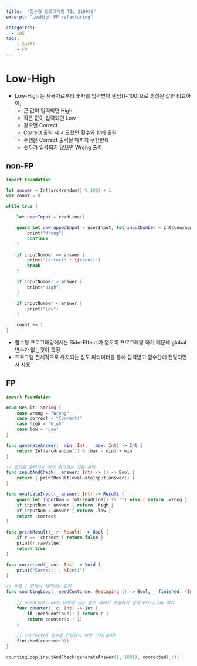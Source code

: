 ```yaml
---
title:  "함수형 프로그래밍 TIL 210906"
excerpt: "LowHigh FP refactoring"

categoires: 
  - iOS
tags:
    - Swift
    - FP
---
```


# Low-High

- Low-High 는 사용자로부터 숫자를 입력받아 랜덤(1~100)으로 생성된 값과 비교하여,
    - 큰 값이 입력되면 High
    - 작은 값이 입력되면 Low
    - 같으면 Correct
    - Correct 출력 시 시도했던 횟수와 함께 출력
    - 수행은 Correct 출력될 때까지 무한반복
    - 숫자가 입력되지 않으면 Wrong 출력

## non-FP

```swift
import Foundation

let answer = Int(arc4random() % 100) + 1
var count = 0

while true {

    let userInput = readLine()

    guard let unwrappedInput = userInput, let inputNumber = Int(unwrappedInput) else {
        print("Wrong")
        continue
    }

    if inputNumber == answer {
        print("Correct! : \(count)")
        break
    }

    if inputNumber > answer {
        print("High")
    }

    if inputNumber < answer {
        print("Low")
    }

    count += 1
}
```

- 함수형 프로그래밍에서는 Side-Effect 가 없도록 프로그래밍 하기 때문에 global 변수가 없는것이 특징
- 프로그램 전체적으로 유지되는 값도 파라미터를 통해 입력받고 함수간에 전달되면서 사용

## FP

```swift
import Foundation

enum Result: String {
    case wrong = "Wrong"
    case correct = "Correct!"
    case high = "high"
    case low = "Low"
}

func generateAnswer(_ min: Int, _ max: Int) -> Int {
    return Int(arc4random()) % (max - min) + min
}

// 결과를 출력하는 것과 평가하는 것을 분리
func inputAndCheck(_ answer: Int) -> () -> Bool {
    return { printResult(evaluateInput(answer)) }
}

func evaluateInput(_ answer: Int) -> Result {
    guard let inputNum = Int(readLine() ?? "") else { return .wrong }
    if inputNum > answer { return .high }
    if inputNum < answer { return .low }
    return .correct
}

func printResult(_ r: Result) -> Bool {
    if r == .correct { return false }
    print(r.rawValue)
    return true
}

func corrected(_ cnt: Int) -> Void {
    print("Correct! : \(cnt)")
}

// 루프 / 안에서 처리하는 로직
func countingLoop(_ needContinue: @escaping () -> Bool, _ finished: (Int) -> Void) {
    
    // needContinue는 내부에 있는 함수 내에서 호출하기 땜에 escaping 처리
    func counter(_ c: Int) -> Int {
        if !needContinue() { return c }
        return counter(c + 1)
    }
    
    // corrected 함수를 전달받기 위한 인자(출력)
    finished(counter(0))
}

countingLoop(inputAndCheck(generateAnswer(1, 100)), corrected(_:))
```
